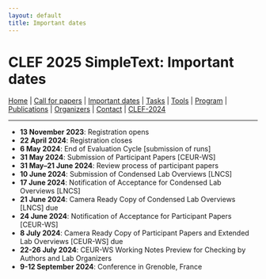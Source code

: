 ```yaml
---
layout: default
title: Important dates
---
```


# CLEF 2025 SimpleText: Important dates

[Home](./) | [Call for papers](./CFP) | [Important dates](./dates) | [Tasks](./tasks)  | [Tools](./tools) | 
[Program](./program) | [Publications](./publications) | [Organizers](./organizers) | [Contact](./contact) | [CLEF-2024](https://simpletext-project.com/2024/en/)

---

* **13 November 2023**: Registration opens
* **22 April 2024**: Registration closes
* **6 May 2024**: End of Evaluation Cycle [submission of runs]
* **31 May 2024**: Submission of Participant Papers [CEUR-WS]
* **31 May–21 June 2024**: Review process of participant papers
* **10 June 2024**: Submission of Condensed Lab Overviews [LNCS]
* **17 June 2024**: Notification of Acceptance for Condensed Lab Overviews [LNCS]
* **21 June 2024**: Camera Ready Copy of Condensed Lab Overviews [LNCS] due
* **24 June 2024**: Notification of Acceptance for Participant Papers [CEUR-WS]
* **8 July 2024**: Camera Ready Copy of Participant Papers and Extended Lab Overviews [CEUR-WS] due
* **22-26 July 2024**: CEUR-WS Working Notes Preview for Checking by Authors and Lab Organizers
* **9-12 September 2024**: Conference in Grenoble, France
